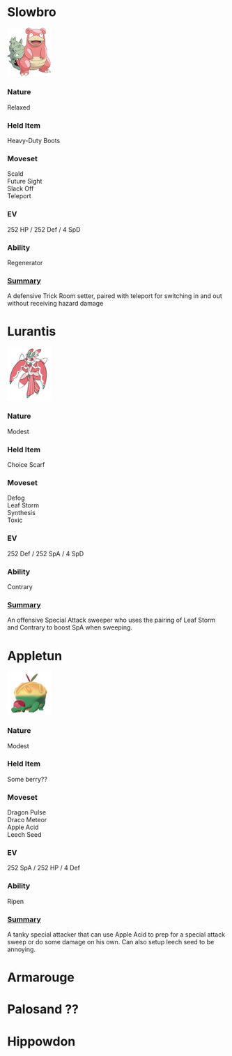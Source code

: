# Slowbro
<picture>
<img src="./images/slowbro.png" alt="slowbro" width="100"/>
</picture>

### Nature
Relaxed

### Held Item
Heavy-Duty Boots

### Moveset
Scald
<br/>
Future Sight
<br/>
Slack Off
<br/>
Teleport

### EV
252 HP / 252 Def / 4 SpD

### Ability
Regenerator

<h3><ins>Summary</ins></h3>
A defensive Trick Room setter, paired with teleport for switching in and out without receiving hazard damage

# Lurantis
<picture>
<img src="./images/lurantis.png" alt="lurantis" width="100"/>
</picture>

### Nature
Modest

### Held Item
Choice Scarf

### Moveset
Defog
<br/>
Leaf Storm
<br/>
Synthesis
<br/>
Toxic

### EV
252 Def / 252 SpA / 4 SpD

### Ability
Contrary

<h3><ins>Summary</ins></h3>
An offensive Special Attack sweeper who uses the pairing of Leaf Storm and Contrary to boost SpA when sweeping.

# Appletun
<picture>
<img src="./images/appletun.webp" alt="appletun" width="100"/>
</picture>

### Nature
Modest

### Held Item
Some berry??

### Moveset
Dragon Pulse
<br/>
Draco Meteor
<br/>
Apple Acid
<br/>
Leech Seed

### EV
252 SpA / 252 HP / 4 Def 

### Ability
Ripen

<h3><ins>Summary</ins></h3>
A tanky special attacker that can use Apple Acid to prep for a special attack sweep or do some damage on his own. Can also setup leech seed to be annoying.

# Armarouge


# Palosand ?? 

# Hippowdon

